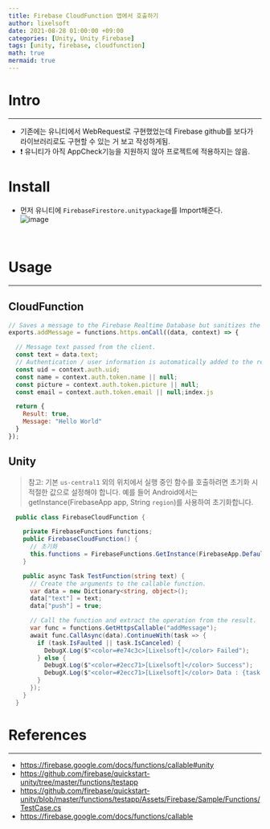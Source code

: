 ```yaml
---
title: Firebase CloudFunction 앱에서 호출하기
author: lixelsoft
date: 2021-08-28 01:00:00 +09:00
categories: [Unity, Unity Firebase]
tags: [unity, firebase, cloudfunction] 
math: true
mermaid: true
---
```


# Intro
---
- 기존에는 유니티에서 WebRequest로 구현했었는데 Firebase github를 보다가 라이브러리로도 구현할 수 있는 거 보고 작성하게됨.
- ❗ 유니티가 아직 AppCheck기능을 지원하지 않아 프로젝트에 적용하지는 않음.
  
# Install
- 먼저 유니티에 `FirebaseFirestore.unitypackage`를 Import해준다.<br>
![image](https://user-images.githubusercontent.com/56714476/132111976-9d551216-4d8f-4eb9-94f4-797188541c6d.png)

<br>

# Usage
---
## CloudFunction
```js
// Saves a message to the Firebase Realtime Database but sanitizes the text by removing swearwords.
exports.addMessage = functions.https.onCall((data, context) => {

  // Message text passed from the client.
  const text = data.text;
  // Authentication / user information is automatically added to the request.
  const uid = context.auth.uid;
  const name = context.auth.token.name || null;
  const picture = context.auth.token.picture || null;
  const email = context.auth.token.email || null;index.js

  return {
    Result: true,
    Message: "Hello World"
  }
});
```
## Unity
> 참고: 기본 `us-central1` 외의 위치에서 실행 중인 함수를 호출하려면 초기화 시 적절한 값으로 설정해야 합니다. 예를 들어 Android에서는 getInstance(FirebaseApp app, String `region`)를 사용하여 초기화합니다.
```cs
  public class FirebaseCloudFunction {

    private FirebaseFunctions functions;
    public FirebaseCloudFunction() {
      // 초기화
      this.functions = FirebaseFunctions.GetInstance(FirebaseApp.DefaultInstance, "asia-northeast3");
    }

    public async Task TestFunction(string text) {
      // Create the arguments to the callable function.
      var data = new Dictionary<string, object>();
      data["text"] = text;
      data["push"] = true;

      // Call the function and extract the operation from the result.
      var func = functions.GetHttpsCallable("addMessage");
      await func.CallAsync(data).ContinueWith(task => {
        if (task.IsFaulted || task.IsCanceled) {
          DebugX.Log($"<color=#e74c3c>[Lixelsoft]</color> Failed");
        } else {
          DebugX.Log($"<color=#2ecc71>[Lixelsoft]</color> Success");
          DebugX.Log($"<color=#2ecc71>[Lixelsoft]</color> Data : {task.Result.Data.ToString()}");
        }
      });
    }
  }

```


# References
---
- <https://firebase.google.com/docs/functions/callable#unity>
- <https://github.com/firebase/quickstart-unity/tree/master/functions/testapp>
- <https://github.com/firebase/quickstart-unity/blob/master/functions/testapp/Assets/Firebase/Sample/Functions/TestCase.cs>
- <https://firebase.google.com/docs/functions/callable>
